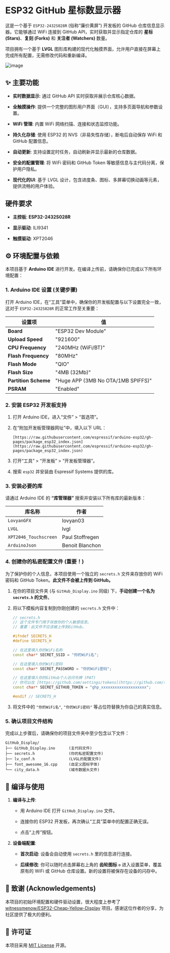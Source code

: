 # ESP32 GitHub 星标数显示器

这是一个基于 `ESP32-2432S028R` (俗称“廉价黄屏”) 开发板的 GitHub 仓库信息显示器。它能够通过 WiFi 连接到 GitHub API，实时获取并显示指定仓库的 **星标 (Stars)**、**复刻 (Forks)** 和 **关注者 (Watchers)** 数量。

项目拥有一个基于 **LVGL** 图形库构建的现代化触摸界面，允许用户直接在屏幕上完成所有配置，无需修改代码和重新编译。

![image](https://github.com/user-attachments/assets/6470316a-c315-4138-9b5e-e440f90ab6a2)

## ✨ 主要功能

* **实时数据显示**: 通过 GitHub API 实时获取并展示仓库核心数据。

* **全触摸操作**: 提供一个完整的图形用户界面（GUI），支持多页面导航和参数设置。

* **WiFi 管理**: 内置 WiFi 网络扫描、连接和状态监控功能。

* **持久化存储**: 使用 ESP32 的 NVS（非易失性存储），断电后自动保存 WiFi 和 GitHub 配置信息。

* **自动更新**: 支持设置定时任务，自动刷新并显示最新的仓库数据。

* **安全的配置管理**: 将 WiFi 密码和 GitHub Token 等敏感信息与主代码分离，保护用户隐私。

* **现代化的UI**: 基于 LVGL 设计，包含进度条、图标、多屏幕切换动画等元素，提供流畅的用户体验。

## 硬件要求

* **主控板**: **ESP32-2432S028R**

* **显示驱动**: ILI9341

* **触摸驱动**: XPT2046

## ⚙️ 环境配置与依赖

本项目基于 **Arduino IDE** 进行开发。在编译上传前，请确保你已完成以下所有环境配置：

### 1. Arduino IDE 设置 (关键步骤)

打开 Arduino IDE，在“工具”菜单中，确保你的开发板配置与以下设置完全一致，这对于 `ESP32-2432S028R` 的正常工作至关重要：

| 设置项              | 值                               |
| ------------------- | -------------------------------- |
| **Board** | "ESP32 Dev Module"               |
| **Upload Speed** | "921600"                         |
| **CPU Frequency** | "240MHz (WiFi/BT)"               |
| **Flash Frequency** | "80MHz"                          |
| **Flash Mode** | "QIO"                            |
| **Flash Size** | "4MB (32Mb)"                     |
| **Partition Scheme**| "Huge APP (3MB No OTA/1MB SPIFFS)" |
| **PSRAM** | "Enabled"                        |

### 2. 安装 ESP32 开发板支持

1. 打开 Arduino IDE，进入“文件” > “首选项”。

2. 在“附加开发板管理器网址”中，填入以下 URL：
   ```
   [https://raw.githubusercontent.com/espressif/arduino-esp32/gh-pages/package_esp32_index.json](https://raw.githubusercontent.com/espressif/arduino-esp32/gh-pages/package_esp32_index.json)
   ```

3. 打开“工具” > “开发板” > “开发板管理器”。

4. 搜索 `esp32` 并安装由 Espressif Systems 提供的库。

### 3. 安装必要的库

请通过 Arduino IDE 的 **“库管理器”** 搜索并安装以下所有库的最新版本：

| 库名称                | 作者             |
| --------------------- | ---------------- |
| `LovyanGFX`           | lovyan03         |
| `LVGL`                | lvgl             |
| `XPT2046_Touchscreen` | Paul Stoffregen  |
| `ArduinoJson`         | Benoit Blanchon  |

### 4. 创建你的私密配置文件 (重要！)

为了保护你的个人信息，本项目使用一个独立的 `secrets.h` 文件来存放你的 WiFi 密码和 GitHub Token。**此文件不会被上传到 GitHub。**

1. 在你的项目文件夹 (与 `GitHub_Display.ino` 同级) 下，**手动创建一个名为 `secrets.h` 的文件**。

2. 将以下模板内容复制到你刚创建的 `secrets.h` 文件中：

   ```cpp
   // secrets.h
   // 这个文件专门用于存放你的个人敏感信息。
   // 重要：此文件不应该被上传到GitHub。
   
   #ifndef SECRETS_H
   #define SECRETS_H
   
   // 在这里填入你的WiFi名称
   const char* SECRET_SSID = "你的WiFi名";
   
   // 在这里填入你的WiFi密码
   const char* SECRET_PASSWORD = "你的WiFi密码";
   
   // 在这里填入你的GitHub个人访问令牌 (PAT)
   // 你可以在 [https://github.com/settings/tokens](https://github.com/settings/tokens) 生成它
   const char* SECRET_GITHUB_TOKEN = "ghp_xxxxxxxxxxxxxxxxxxxx";
   
   #endif // SECRETS_H
   ```

3. 将文件中的 `"你的WiFi名"`, `"你的WiFi密码"` 等占位符替换为你自己的真实信息。

### 5. 确认项目文件结构

完成以上步骤后，请确保你的项目文件夹中至少包含以下文件：
```
GitHub_Display/
├── GitHub_Display.ino      (主代码文件)
├── secrets.h               (你的私密配置文件)
├── lv_conf.h               (LVGL的配置文件)
├── font_awesome_16.cpp     (自定义图标字体)
└── city_data.h             (城市数据头文件)
```

## 🚀 编译与使用

1. **编译与上传**:

   * 用 Arduino IDE 打开 `GitHub_Display.ino` 文件。

   * 连接你的 ESP32 开发板，再次确认“工具”菜单中的配置正确无误。

   * 点击“上传”按钮。

2. **设备端配置**:

   * **首次启动**: 设备会自动使用 `secrets.h` 里的信息进行连接。

   * **后续修改**: 你可以随时点击屏幕右上角的 **齿轮图标** `⚙️` 进入设置菜单，覆盖原有的 WiFi 或 GitHub 仓库设置。新的设置将被保存在设备的闪存中。

## 🙏 致谢 (Acknowledgements)

本项目的初始环境配置和硬件驱动设置，很大程度上参考了 [witnessmenow/ESP32-Cheap-Yellow-Display](https://github.com/witnessmenow/ESP32-Cheap-Yellow-Display?tab=readme-ov-file) 项目。感谢这位作者的分享，为社区提供了极大的便利。

## 📝 许可证

本项目采用 [MIT License](LICENSE) 开源。
